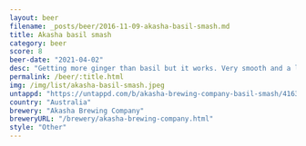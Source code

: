 ```yaml
---
layout: beer
filename: _posts/beer/2016-11-09-akasha-basil-smash.md
title: Akasha basil smash
category: beer
score: 8
beer-date: "2021-04-02"
desc: "Getting more ginger than basil but it works. Very smooth and a little creamy. Great down to the last drop"
permalink: /beer/:title.html
img: /img/list/akasha-basil-smash.jpeg
untappd: "https://untappd.com/b/akasha-brewing-company-basil-smash/4163556"
country: "Australia"
brewery: "Akasha Brewing Company"
breweryURL: "/brewery/akasha-brewing-company.html"
style: "Other"
---
```

